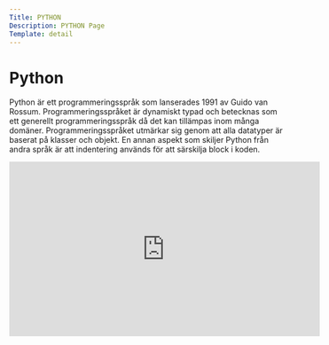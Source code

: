 ```yaml
---
Title: PYTHON
Description: PYTHON Page
Template: detail
---
```

# Python
Python är ett programmeringsspråk som lanserades 1991 av Guido van Rossum. Programmeringsspråket är dynamiskt typad och betecknas som ett generellt programmeringsspråk då det kan tillämpas inom många domäner.
Programmeringsspråket utmärkar sig genom att alla datatyper är baserat på klasser och objekt. En annan aspekt som skiljer Python från andra språk är att indentering används för att särskilja block i koden.

<iframe width="560" height="315" src="https://www.youtube.com/embed/bsWGT6vFFRA?si=C2PlzlcyOMJ6KAhi" title="YouTube video player" frameborder="0" allow="accelerometer; autoplay; clipboard-write; encrypted-media; gyroscope; picture-in-picture" allowfullscreen></iframe>